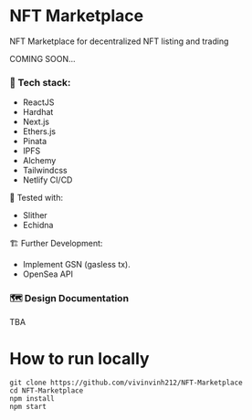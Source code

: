 # NFT Marketplace
 NFT Marketplace for decentralized NFT listing and trading

COMING SOON...

### 🧩 Tech stack:
- ReactJS
- Hardhat 
- Next.js
- Ethers.js
- Pinata
- IPFS
- Alchemy
- Tailwindcss
- Netlify CI/CD

🧪 Tested with:
- Slither
- Echidna


🏗️ Further Development:
- Implement GSN (gasless tx).
- OpenSea API

### 🗺️ Design Documentation
TBA

# How to run locally

```
git clone https://github.com/vivinvinh212/NFT-Marketplace
cd NFT-Marketplace
npm install
npm start
```

